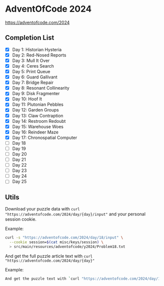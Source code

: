 # AdventOfCode 2024

https://adventofcode.com/2024

## Completion List

- [x] Day 1: Historian Hysteria
- [x] Day 2: Red-Nosed Reports
- [x] Day 3: Mull It Over
- [x] Day 4: Ceres Search
- [x] Day 5: Print Queue
- [x] Day 6: Guard Gallivant
- [x] Day 7: Bridge Repair
- [x] Day 8: Resonant Collinearity
- [x] Day 9: Disk Fragmenter
- [x] Day 10: Hoof It
- [x] Day 11: Plutonian Pebbles
- [x] Day 12: Garden Groups
- [x] Day 13: Claw Contraption
- [x] Day 14: Restroom Redoubt
- [x] Day 15: Warehouse Woes
- [x] Day 16: Reindeer Maze
- [x] Day 17: Chronospatial Computer
- [ ] Day 18
- [ ] Day 19
- [ ] Day 20
- [ ] Day 21
- [ ] Day 22
- [ ] Day 23
- [ ] Day 24
- [ ] Day 25

## Utils

Download your puzzle data with `curl "https://adventofcode.com/2024/day/{day}/input"` and your personal session cookie.

Example:

```bash
curl -s "https://adventofcode.com/2024/day/18/input" \
  --cookie session=$(cat misc/keys/session) \
  > src/main/resources/adventofcode/y2024/Problem18.txt
```

And get the full puzzle article text with `curl "https://adventofcode.com/2024/day/{day}"`

Example:

```bash
And get the puzzle text with `curl "https://adventofcode.com/2024/day/1" | htmlq -t article`
```
